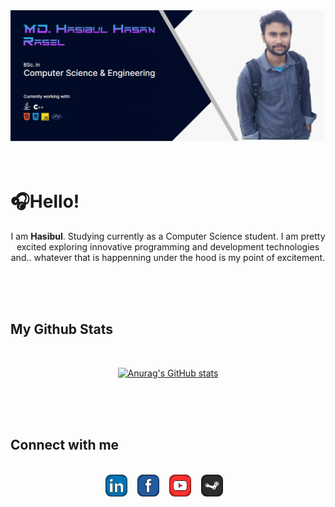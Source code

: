 <img src="./image/mybanner.png"/>
<br>
<br>
<br>
<h1>🎧Hello!</h1>
<p  align="center">I am <b>Hasibul</b>. Studying currently as a Computer Science student. I am pretty excited exploring innovative programming and development technologies and.. whatever that is happenning under the hood is my point of excitement.</p>

<br/><br/><br/>

<h2>My Github Stats</h2><br/>

<div align="center">

[![Anurag's GitHub stats](https://github-readme-stats.vercel.app/api?username=Hasibul-Hasan-ofcs)](https://github.com/anuraghazra/github-readme-stats)

</div>

<br/><br/><br/>

<h2>Connect with me</h2><br/>

<div align="center">
<a href="https://www.linkedin.com/in/md-hasibul-hasan-rasel-5babb823a/"><img src="./svg/linkedin.svg" height=35px/></a>&nbsp;&nbsp;&nbsp;
<a href="https://facebook.com"><img src="./svg/facebook.svg" height=35px/></a>&nbsp;&nbsp;&nbsp;
<a href="https://youtube.com"><img src="./svg/youtube.svg" height=35px/></a>&nbsp;&nbsp;&nbsp;
<a href="https://github.com/Hasibul-Hasan-ofcs"><img src="./svg/github.svg" height=35px/></a>&nbsp;&nbsp;&nbsp;
</div>
